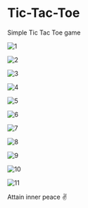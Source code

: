 # Tic-Tac-Toe
Simple Tic Tac Toe game



![1](https://user-images.githubusercontent.com/101275024/176559612-d5fbfdcf-14c0-4881-84ec-b00502e59f55.png)



![2](https://user-images.githubusercontent.com/101275024/176559617-150f0064-387c-4da9-8c5d-1548327c2aa6.png)



![3](https://user-images.githubusercontent.com/101275024/176559619-291a19eb-3f91-46e6-bbee-9edc41281b41.png)



![4](https://user-images.githubusercontent.com/101275024/176559640-2d17ef28-a7db-4fdc-86b7-4f56449c373a.png)



![5](https://user-images.githubusercontent.com/101275024/176559641-c0a741bb-a9ab-4c68-aab5-4edab5fd0315.png)



![6](https://user-images.githubusercontent.com/101275024/176559643-20339d89-0838-46a4-8505-9ce1c7e8479b.png)



![7](https://user-images.githubusercontent.com/101275024/176559644-b47b9f70-245c-4849-9cad-b56b2e5dbdf6.png)



![8](https://user-images.githubusercontent.com/101275024/176559646-e866a25e-f6dc-4475-8603-4be80f387bc2.png)



![9](https://user-images.githubusercontent.com/101275024/176559670-e93bd667-c7ee-4b6b-81e1-cbbe06387435.png)



![10](https://user-images.githubusercontent.com/101275024/176559675-8b078c79-8de9-40b0-b26c-2fda9d2a6410.png)



![11](https://user-images.githubusercontent.com/101275024/176559678-f3cda7df-cf54-4806-ba1d-5d90856b53f6.png)




Attain inner peace ✌️
